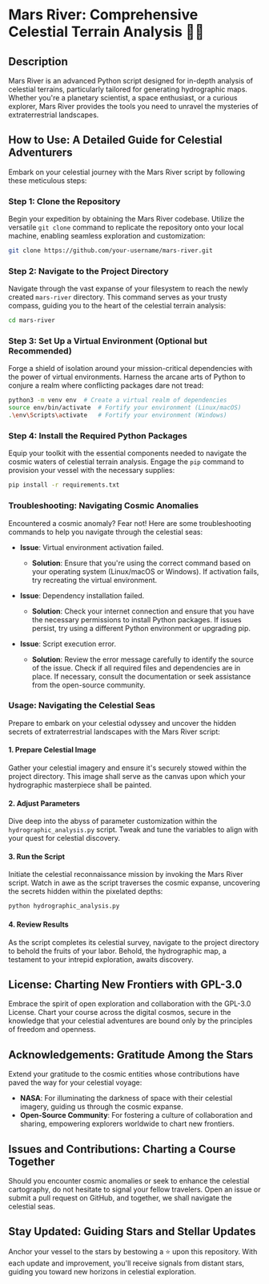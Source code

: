 
# Mars River: Comprehensive Celestial Terrain Analysis 🚀🌊

## Description
Mars River is an advanced Python script designed for in-depth analysis of celestial terrains, particularly tailored for generating hydrographic maps. Whether you're a planetary scientist, a space enthusiast, or a curious explorer, Mars River provides the tools you need to unravel the mysteries of extraterrestrial landscapes.

## How to Use: A Detailed Guide for Celestial Adventurers
Embark on your celestial journey with the Mars River script by following these meticulous steps:

### Step 1: Clone the Repository
Begin your expedition by obtaining the Mars River codebase. Utilize the versatile `git clone` command to replicate the repository onto your local machine, enabling seamless exploration and customization:
   ```bash
   git clone https://github.com/your-username/mars-river.git
   ```

### Step 2: Navigate to the Project Directory
Navigate through the vast expanse of your filesystem to reach the newly created `mars-river` directory. This command serves as your trusty compass, guiding you to the heart of the celestial terrain analysis:
   ```bash
   cd mars-river
   ```

### Step 3: Set Up a Virtual Environment (Optional but Recommended)
Forge a shield of isolation around your mission-critical dependencies with the power of virtual environments. Harness the arcane arts of Python to conjure a realm where conflicting packages dare not tread:
   ```bash
   python3 -m venv env  # Create a virtual realm of dependencies
   source env/bin/activate  # Fortify your environment (Linux/macOS)
   .\env\Scripts\activate   # Fortify your environment (Windows)
   ```

### Step 4: Install the Required Python Packages
Equip your toolkit with the essential components needed to navigate the cosmic waters of celestial terrain analysis. Engage the `pip` command to provision your vessel with the necessary supplies:
   ```bash
   pip install -r requirements.txt
   ```

### Troubleshooting: Navigating Cosmic Anomalies
Encountered a cosmic anomaly? Fear not! Here are some troubleshooting commands to help you navigate through the celestial seas:

- **Issue**: Virtual environment activation failed.
  - **Solution**: Ensure that you're using the correct command based on your operating system (Linux/macOS or Windows). If activation fails, try recreating the virtual environment.

- **Issue**: Dependency installation failed.
  - **Solution**: Check your internet connection and ensure that you have the necessary permissions to install Python packages. If issues persist, try using a different Python environment or upgrading pip.

- **Issue**: Script execution error.
  - **Solution**: Review the error message carefully to identify the source of the issue. Check if all required files and dependencies are in place. If necessary, consult the documentation or seek assistance from the open-source community.



### Usage: Navigating the Celestial Seas
Prepare to embark on your celestial odyssey and uncover the hidden secrets of extraterrestrial landscapes with the Mars River script:

#### 1. Prepare Celestial Image
Gather your celestial imagery and ensure it's securely stowed within the project directory. This image shall serve as the canvas upon which your hydrographic masterpiece shall be painted.

#### 2. Adjust Parameters
Dive deep into the abyss of parameter customization within the `hydrographic_analysis.py` script. Tweak and tune the variables to align with your quest for celestial discovery.

#### 3. Run the Script
Initiate the celestial reconnaissance mission by invoking the Mars River script. Watch in awe as the script traverses the cosmic expanse, uncovering the secrets hidden within the pixelated depths:
   ```bash
   python hydrographic_analysis.py
   ```

#### 4. Review Results
As the script completes its celestial survey, navigate to the project directory to behold the fruits of your labor. Behold, the hydrographic map, a testament to your intrepid exploration, awaits discovery.

## License: Charting New Frontiers with GPL-3.0
Embrace the spirit of open exploration and collaboration with the GPL-3.0 License. Chart your course across the digital cosmos, secure in the knowledge that your celestial adventures are bound only by the principles of freedom and openness.

## Acknowledgements: Gratitude Among the Stars
Extend your gratitude to the cosmic entities whose contributions have paved the way for your celestial voyage:

- **NASA**: For illuminating the darkness of space with their celestial imagery, guiding us through the cosmic expanse.
- **Open-Source Community**: For fostering a culture of collaboration and sharing, empowering explorers worldwide to chart new frontiers.

## Issues and Contributions: Charting a Course Together
Should you encounter cosmic anomalies or seek to enhance the celestial cartography, do not hesitate to signal your fellow travelers. Open an issue or submit a pull request on GitHub, and together, we shall navigate the celestial seas.

## Stay Updated: Guiding Stars and Stellar Updates
Anchor your vessel to the stars by bestowing a ⭐️ upon this repository. With each update and improvement, you'll receive signals from distant stars, guiding you toward new horizons in celestial exploration.
